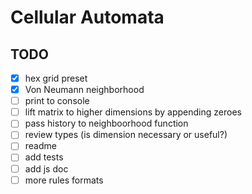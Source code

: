 # Cellular Automata

## TODO

- [x] hex grid preset
- [x] Von Neumann neighborhood
- [ ] print to console
- [ ] lift matrix to higher dimensions by appending zeroes
- [ ] pass history to neighboorhood function
- [ ] review types (is dimension necessary or useful?)
- [ ] readme
- [ ] add tests
- [ ] add js doc
- [ ] more rules formats
